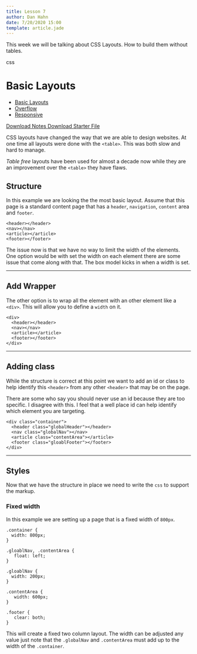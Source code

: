 ```yaml
---
title: Lesson 7
author: Dan Hahn
date: 7/20/2020 15:00
template: article.jade
---
```


This week we will be talking about CSS Layouts.  How to build them without tables. <div><span class="badge badge--css"><i class="fa fa-css3"></i>css</span></div>

<span class="more"></span>

# Basic Layouts

* [Basic Layouts]()
* [Overflow](overflow.html)
* [Responsive](responsive.html)

[Download Notes  <i class="icon-download-alt icon-white"></i>](week7-notes.zip)
[Download Starter File  <i class="icon-download-alt icon-white"></i>](week7.zip)

CSS layouts have changed the way that we are able to design websites. At one time all layouts were done with the `<table>`. This was both slow and hard to manage.

*Table free* layouts have been used for almost a decade now while they are an improvement over the `<table>` they have flaws.

## Structure

In this example we are looking the the most basic layout. Assume that this page is a standard content page that has a `header`, `navigation`, `content` area and `footer`.

    <header></header>
    <nav></nav>
    <article></article>
    <footer></footer>

The issue now is that we have no way to limit the width of the elements. One option would be with set the width on each element there are some issue that come along with that. The box model kicks in when a width is set.

---

## Add Wrapper

The other option is to wrap all the element with an other element like a `<div>`. This will allow you to define a `width` on it.

    <div>
      <header></header>
      <nav></nav>
      <article></article>
      <footer></footer>
    </div>

---

## Adding class

While the structure is correct at this point we want to add an id or class to help identify this `<header>` from any other `<header>` that may be on the page.

There are some who say you should never use an id because they are too specific. I disagree with this. I feel that a well place id can help identify which element you are targeting.

    <div class="container">
      <header class="globalHeader"></header>
      <nav class="globalNav"></nav>
      <article class="contentArea"></article>
      <footer class="gloablFooter"></footer>
    </div>

---

## Styles

Now that we have the structure in place we need to write the `css` to support the markup.

### Fixed width

In this example we are setting up a page that is a fixed width of `800px`.

    .container {
      width: 800px;
    }

    .gloablNav, .contentArea {
       float: left;
    }

    .gloablNav {
      width: 200px;
    }

    .contentArea {
       width: 600px;
    }

    .footer {
       clear: both;
    }

This will create a fixed two column layout. The width can be adjusted any value just note that the `.globalNav` and `.contentArea` must add up to the width of the `.container`.

